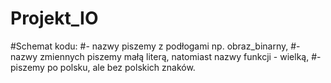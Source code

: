 # Projekt_IO
#Schemat kodu:
#- nazwy piszemy z podłogami np. obraz_binarny,
#- nazwy zmiennych piszemy małą literą, natomiast nazwy funkcji - wielką,
#- piszemy po polsku, ale bez polskich znaków.
